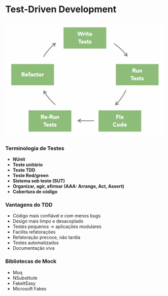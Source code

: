 # Test-Driven Development

<img src="assets/TDD.png" width="500" alt="TDD"><br/>


### Terminologia de Testes

- **NUnit**
- **Teste unitário**
- **Teste TDD**
- **Teste Red/green**
- **Sistema sob teste (SUT)**
- **Organizar, agir, afirmar (AAA: Arrange, Act, Assert)**
- **Cobertura de código**


### Vantagens do TDD

- Código mais confiável e com menos bugs
- Design mais limpo e desacoplado
- Testes pequenos → aplicações modulares
- Facilita refatorações
- Refatoração precoce, não tardia
- Testes automatizados
- Documentação viva

### **Bibliotecas de Mock**
- Moq
- NSubstitute
- FakeItEasy
- Microsoft Fakes

